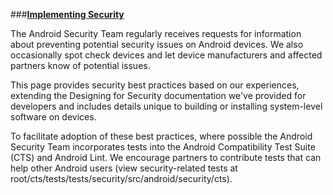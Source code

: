 

###[**Implementing Security**](http://source.android.com/security/overview/implement.html)

The Android Security Team regularly receives requests for information about preventing potential security issues on Android devices. We also occasionally spot check devices and let device manufacturers and affected partners know of potential issues.

This page provides security best practices based on our experiences, extending the Designing for Security documentation we've provided for developers and includes details unique to building or installing system-level software on devices.

To facilitate adoption of these best practices, where possible the Android Security Team incorporates tests into the Android Compatibility Test Suite (CTS) and Android Lint. We encourage partners to contribute tests that can help other Android users (view security-related tests at root/cts/tests/tests/security/src/android/security/cts).



